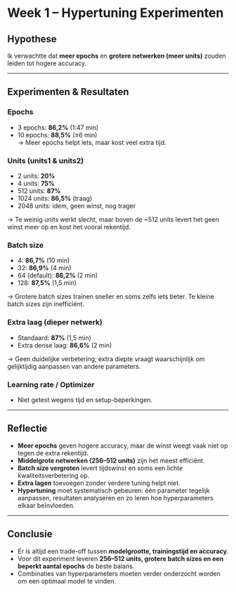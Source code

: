 # Week 1 – Hypertuning Experimenten

## Hypothese
Ik verwachtte dat **meer epochs** en **grotere netwerken (meer units)** zouden leiden tot hogere accuracy.

---

## Experimenten & Resultaten

### Epochs
- 3 epochs: **86,2%** (1:47 min)  
- 10 epochs: **88,5%** (±6 min)  
→ Meer epochs helpt iets, maar kost veel extra tijd.

### Units (units1 & units2)
- 2 units: **20%**  
- 4 units: **75%**  
- 512 units: **87%**  
- 1024 units: **86,5%** (traag)  
- 2048 units: idem, geen winst, nog trager  

→ Te weinig units werkt slecht, maar boven de ~512 units levert het geen winst meer op en kost het vooral rekentijd.

### Batch size
- 4: **86,7%** (10 min)  
- 32: **86,9%** (4 min)  
- 64 (default): **86,2%** (2 min)  
- 128: **87,5%** (1,5 min)  

→ Grotere batch sizes trainen sneller en soms zelfs iets beter. Te kleine batch sizes zijn inefficiënt.

### Extra laag (dieper netwerk)
- Standaard: **87%** (1,5 min)  
- Extra dense laag: **86,6%** (2 min)  

→ Geen duidelijke verbetering; extra diepte vraagt waarschijnlijk om gelijktijdig aanpassen van andere parameters.

### Learning rate / Optimizer
- Niet getest wegens tijd en setup-beperkingen.  

---

## Reflectie
- **Meer epochs** geven hogere accuracy, maar de winst weegt vaak niet op tegen de extra rekentijd.  
- **Middelgrote netwerken (256–512 units)** zijn het meest efficiënt.  
- **Batch size vergroten** levert tijdswinst en soms een lichte kwaliteitsverbetering op.  
- **Extra lagen** toevoegen zonder verdere tuning helpt niet.  
- **Hypertuning** moet systematisch gebeuren: één parameter tegelijk aanpassen, resultaten analyseren en zo leren hoe hyperparameters elkaar beïnvloeden.

---

## Conclusie
- Er is altijd een trade-off tussen **modelgrootte, trainingstijd en accuracy**.  
- Voor dit experiment leveren **256–512 units, grotere batch sizes en een beperkt aantal epochs** de beste balans.  
- Combinaties van hyperparameters moeten verder onderzocht worden om een optimaal model te vinden.
